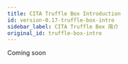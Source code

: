 ```yaml
---
title: CITA Truffle Box Introduction
id: version-0.17-truffle-box-intro
sidebar_label: CITA Truffle Box 简介
original_id: truffle-box-intro
---
```

Coming soon